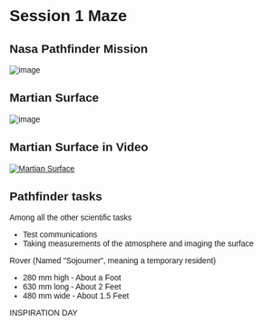 <!-- Link to Google Font -->
<style>
@import url('https://fonts.googleapis.com/css2?family=Montserrat:ital,wght@0,100..900;1,100..900&display=swap');
</style>


<span style="font-family: 'Montserrat', sans-serif;">

# Session 1 Maze

## Nasa Pathfinder Mission
![image](https://github.com/user-attachments/assets/a757eabc-5223-4ed5-85ba-ffa52e560a14)

## Martian Surface
![image](https://github.com/user-attachments/assets/caa133d0-20a3-4e55-9b82-e735f0800d0c)

## Martian Surface in Video
[![Martian Surface](https://img.youtube.com/vi/9HGRReKUzfU/0.jpg)](https://www.youtube.com/watch?v=9HGRReKUzfU "Martian Surface")

## Pathfinder tasks
Among all the other scientific tasks
- Test communications
- Taking measurements of the atmosphere and imaging the surface

Rover (Named "Sojourner", meaning a temporary resident)
- 280 mm high - About a Foot
- 630 mm long - About 2 Feet
- 480 mm wide - About 1.5 Feet

INSPIRATION DAY</span>
